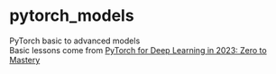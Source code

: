 # pytorch_models

PyTorch basic to advanced models  
Basic lessons come from [PyTorch for Deep Learning in 2023: Zero to Mastery](https://www.udemy.com/course/pytorch-for-deep-learning/)
